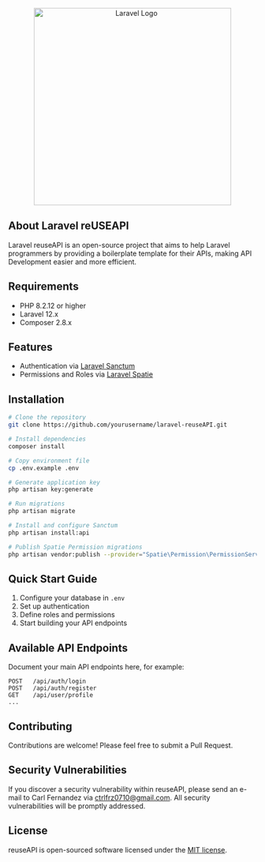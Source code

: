 <p align="center"><a href="https://laravel.com" target="_blank"><img src="https://raw.githubusercontent.com/laravel/art/master/logo-lockup/5%20SVG/2%20CMYK/1%20Full%20Color/laravel-logolockup-cmyk-red.svg" width="400" alt="Laravel Logo"></a></p>

## About Laravel reUSEAPI

Laravel reuseAPI is an open-source project that aims to help Laravel programmers by providing a boilerplate template for their APIs, making API Development easier and more efficient.

## Requirements

- PHP 8.2.12 or higher
- Laravel 12.x
- Composer 2.8.x

## Features 
- Authentication via [Laravel Sanctum](https://laravel.com/docs/12.x/sanctum)
- Permissions and Roles via [Laravel Spatie](https://spatie.be/docs/laravel-permission/v6/introduction)

## Installation

```bash
# Clone the repository
git clone https://github.com/yourusername/laravel-reuseAPI.git

# Install dependencies
composer install

# Copy environment file
cp .env.example .env

# Generate application key
php artisan key:generate

# Run migrations
php artisan migrate

# Install and configure Sanctum
php artisan install:api

# Publish Spatie Permission migrations
php artisan vendor:publish --provider="Spatie\Permission\PermissionServiceProvider"
```

## Quick Start Guide

1. Configure your database in `.env`
2. Set up authentication
3. Define roles and permissions
4. Start building your API endpoints

## Available API Endpoints

Document your main API endpoints here, for example:

```text
POST   /api/auth/login
POST   /api/auth/register
GET    /api/user/profile
...
```

## Contributing

Contributions are welcome! Please feel free to submit a Pull Request.

## Security Vulnerabilities

If you discover a security vulnerability within reuseAPI, please send an e-mail to Carl Fernandez via [ctrlfrz0710@gmail.com](mailto:ctrlfrz0710@gmail.com). All security vulnerabilities will be promptly addressed.

## License

reuseAPI is open-sourced software licensed under the [MIT license](https://opensource.org/licenses/MIT).